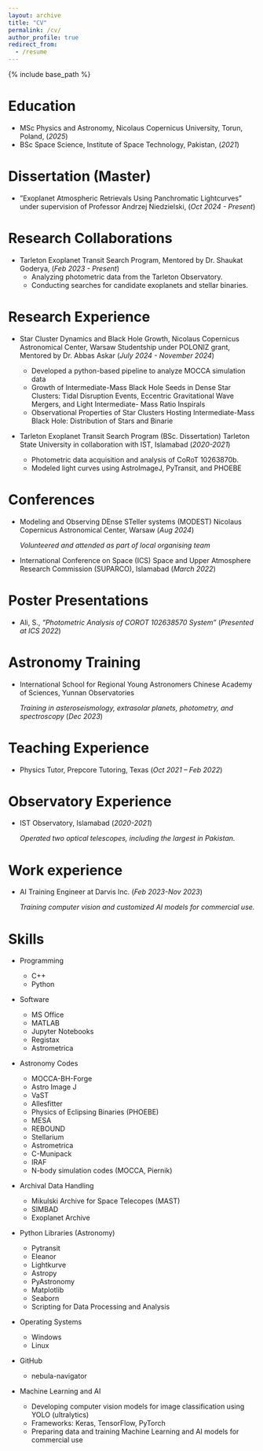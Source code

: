 ```yaml
---
layout: archive
title: "CV"
permalink: /cv/
author_profile: true
redirect_from:
  - /resume
---
```


{% include base_path %}

Education
======
* MSc Physics and Astronomy, Nicolaus Copernicus University, Torun, Poland, (*2025*) 
* BSc Space Science, Institute of Space Technology, Pakistan, (*2021*)

Dissertation (Master)
======
* ”Exoplanet Atmospheric Retrievals Using Panchromatic Lightcurves” under supervision of Professor Andrzej Niedzielski, (*Oct 2024 - Present*)

Research Collaborations
======
* Tarleton Exoplanet Transit Search Program, Mentored by Dr. Shaukat Goderya, (*Feb 2023 - Present*)
  * Analyzing photometric data from the Tarleton Observatory.
  * Conducting searches for candidate exoplanets and stellar binaries.

Research Experience
======
* Star Cluster Dynamics and Black Hole Growth, Nicolaus Copernicus Astronomical Center, Warsaw
Studentship under POLONIZ grant, Mentored by Dr. Abbas Askar (*July 2024 - November 2024*) 
  * Developed a python-based pipeline to analyze MOCCA simulation data
  * Growth of Intermediate-Mass Black Hole Seeds in Dense Star Clusters: Tidal Disruption
    Events, Eccentric Gravitational Wave Mergers, and Light Intermediate-
    Mass Ratio Inspirals
  * Observational Properties of Star Clusters Hosting Intermediate-Mass Black Hole: Distribution of Stars 
    and Binarie

* Tarleton Exoplanet Transit Search Program (BSc. Dissertation) Tarleton State University in collaboration with IST, Islamabad (*2020-2021*)
  * Photometric data acquisition and analysis of CoRoT 10263870b.
  * Modeled light curves using AstroImageJ, PyTransit, and PHOEBE 

Conferences
======
* Modeling and Observing DEnse STeller systems (MODEST) Nicolaus Copernicus Astronomical Center, Warsaw (*Aug 2024*)

  *Volunteered and attended as part of local organising team*

* International Conference on Space (ICS) Space and Upper Atmosphere Research Commission (SUPARCO), Islamabad (*March 2022*)

Poster Presentations
======
* Ali, S., *“Photometric Analysis of COROT 102638570 System”*
(*Presented at ICS 2022*)

Astronomy Training
======
* International School for Regional Young Astronomers Chinese Academy of Sciences, Yunnan Observatories

  *Training in asteroseismology, extrasolar planets, photometry, and spectroscopy* (*Dec 2023*)

Teaching Experience
======
* Physics Tutor, Prepcore Tutoring, Texas (*Oct 2021 – Feb 2022*)

Observatory Experience
======
* IST Observatory, Islamabad (*2020-2021*)

  *Operated two optical telescopes, including the largest in Pakistan.* 

Work experience
======
* AI Training Engineer at Darvis Inc.  (*Feb 2023-Nov 2023*)
  
  *Training computer vision and customized AI models for commercial use.*

Skills
======

* Programming
  * C++
  * Python

* Software
  * MS Office
  * MATLAB
  * Jupyter Notebooks
  * Registax
  * Astrometrica

* Astronomy Codes
  * MOCCA-BH-Forge
  * Astro Image J
  * VaST
  * Allesfitter
  * Physics of Eclipsing Binaries (PHOEBE)
  * MESA
  * REBOUND
  * Stellarium
  * Astrometrica
  * C-Munipack
  * IRAF
  * N-body simulation codes (MOCCA, Piernik)

* Archival Data Handling
  * Mikulski Archive for Space Telecopes (MAST)
  * SIMBAD
  * Exoplanet Archive

* Python Libraries (Astronomy)
  * Pytransit
  * Eleanor
  * Lightkurve
  * Astropy
  * PyAstronomy
  * Matplotlib
  * Seaborn
  * Scripting for Data Processing and Analysis

* Operating Systems
  * Windows
  * Linux

* GitHub
  * nebula-navigator

* Machine Learning and AI
  * Developing computer vision models for image classification using YOLO (ultralytics)
  * Frameworks: Keras, TensorFlow, PyTorch
  * Preparing data and training Machine Learning and AI models for commercial use

<!-- Publications
======
  <ul>{% for post in site.publications reversed %}
    {% include archive-single-cv.html %}
  {% endfor %}</ul>
  
Talks
======
  <ul>{% for post in site.talks reversed %}
    {% include archive-single-talk-cv.html  %}
  {% endfor %}</ul>
  
Teaching
======
  <ul>{% for post in site.teaching reversed %}
    {% include archive-single-cv.html %}
  {% endfor %}</ul> -->
  
<!-- Service and leadership
======
* Currently signed in to 43 different slack teams -->
